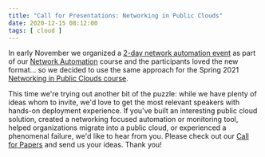 ```yaml
---
title: "Call for Presentations: Networking in Public Clouds"
date: 2020-12-15 08:12:00
tags: [ cloud ]
---
```

In early November we organized a [2-day network automation event](https://www.ipspace.net/NetAutSol/Live) as part of our [Network Automation](https://www.ipspace.net/Building_Network_Automation_Solutions) course and the participants loved the new format... so we decided to use the same approach for the Spring 2021 [Networking in Public Clouds course](https://www.ipspace.net/PubCloud/).

This time we're trying out another bit of the puzzle: while we have plenty of ideas whom to invite, we'd love to get the most relevant speakers with hands-on deployment experience. If you've built an interesting public cloud solution, created a networking focused automation or monitoring tool, helped organizations migrate into a public cloud, or experienced a phenomenal failure, we'd like to hear from you. Please check out our [Call for Papers](https://www.ipspace.net/PubCloud/Call_for_Papers) and send us your ideas. Thank you!
